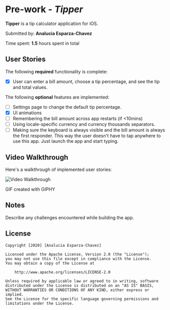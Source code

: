 # Pre-work - *Tipper*

**Tipper** is a tip calculator application for iOS.

Submitted by: **Analucia Esparza-Chavez**

Time spent: **1.5** hours spent in total

## User Stories

The following **required** functionality is complete:

* [x] User can enter a bill amount, choose a tip percentage, and see the tip and total values.

The following **optional** features are implemented:
* [ ] Settings page to change the default tip percentage.
* [x] UI animations
* [ ] Remembering the bill amount across app restarts (if <10mins)
* [ ] Using locale-specific currency and currency thousands separators.
* [ ] Making sure the keyboard is always visible and the bill amount is always the first responder. This way the user doesn't have to tap anywhere to use this app. Just launch the app and start typing.

## Video Walkthrough 

Here's a walkthrough of implemented user stories:

<img src='https://media.giphy.com/media/W6EtdpWjXZJlcPVDN9/giphy.gif' title='Video Walkthrough' width='' alt='Video Walkthrough' />

GIF created with GIPHY

## Notes

Describe any challenges encountered while building the app.

## License

    Copyright [2020] [Analucia Esparza-Chavez]

    Licensed under the Apache License, Version 2.0 (the "License");
    you may not use this file except in compliance with the License.
    You may obtain a copy of the License at

        http://www.apache.org/licenses/LICENSE-2.0

    Unless required by applicable law or agreed to in writing, software
    distributed under the License is distributed on an "AS IS" BASIS,
    WITHOUT WARRANTIES OR CONDITIONS OF ANY KIND, either express or implied.
    See the License for the specific language governing permissions and
    limitations under the License.
